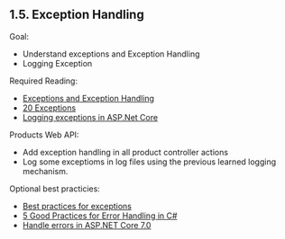 ## 1.5. Exception Handling
Goal: 
  - Understand exceptions and Exception Handling
  - Logging Exception 

Required Reading: 
   - [Exceptions and Exception Handling](https://docs.microsoft.com/en-us/dotnet/csharp/fundamentals/exceptions/)
   - [20 Exceptions](https://learn.microsoft.com/en-us/dotnet/csharp/language-reference/language-specification/exceptions)
   - [Logging exceptions in ASP.Net Core](https://stackify.com/csharp-exception-handling-best-practices/)

Products Web API:
  - Add exception handling in all product controller actions 
  - Log some exceptioms in log files using the previous learned logging mechanism. 

Optional best practicies: 
  - [Best practices for exceptions](https://learn.microsoft.com/en-us/dotnet/standard/exceptions/best-practices-for-exceptions)
  - [5 Good Practices for Error Handling in C#](https://dev.to/bytehide/5-good-practices-for-error-handling-in-c-4391)
  - [Handle errors in ASP.NET Core 7.0](https://learn.microsoft.com/en-us/aspnet/core/fundamentals/error-handling?view=aspnetcore-7.0)